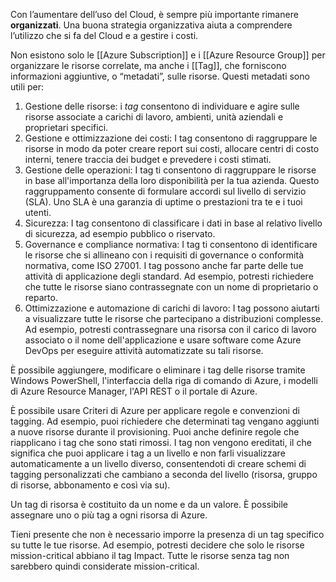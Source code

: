 Con l’aumentare dell’uso del Cloud, è sempre più importante rimanere **organizzati**. Una buona strategia organizzativa aiuta a comprendere l’utilizzo che si fa del Cloud e a gestire i costi.

Non esistono solo le [[Azure Subscription]] e i [[Azure Resource Group]] per organizzare le risorse correlate, ma anche i [[Tag]], che forniscono informazioni aggiuntive, o “metadati”, sulle risorse. Questi metadati sono utili per:

1. Gestione delle risorse: i *tag* consentono di individuare e agire sulle risorse associate a carichi di lavoro, ambienti, unità aziendali e proprietari specifici.
2. Gestione e ottimizzazione dei costi: I tag consentono di raggruppare le risorse in modo da poter creare report sui costi, allocare centri di costo interni, tenere traccia dei budget e prevedere i costi stimati.
3. Gestione delle operazioni: I tag ti consentono di raggruppare le risorse in base all'importanza della loro disponibilità per la tua azienda. Questo raggruppamento consente di formulare accordi sul livello di servizio (SLA). Uno SLA è una garanzia di uptime o prestazioni tra te e i tuoi utenti.
4. Sicurezza: I tag consentono di classificare i dati in base al relativo livello di sicurezza, ad esempio pubblico o riservato.
5. Governance e compliance normativa: I tag ti consentono di identificare le risorse che si allineano con i requisiti di governance o conformità normativa, come ISO 27001. I tag possono anche far parte delle tue attività di applicazione degli standard. Ad esempio, potresti richiedere che tutte le risorse siano contrassegnate con un nome di proprietario o reparto.
6. Ottimizzazione e automazione di carichi di lavoro: I tag possono aiutarti a visualizzare tutte le risorse che partecipano a distribuzioni complesse. Ad esempio, potresti contrassegnare una risorsa con il carico di lavoro associato o il nome dell'applicazione e usare software come Azure DevOps per eseguire attività automatizzate su tali risorse.

È possibile aggiungere, modificare o eliminare i tag delle risorse tramite Windows PowerShell, l'interfaccia della riga di comando di Azure, i modelli di Azure Resource Manager, l'API REST o il portale di Azure.

È possibile usare Criteri di Azure per applicare regole e convenzioni di tagging. Ad esempio, puoi richiedere che determinati tag vengano aggiunti a nuove risorse durante il provisioning. Puoi anche definire regole che riapplicano i tag che sono stati rimossi. I tag non vengono ereditati, il che significa che puoi applicare i tag a un livello e non farli visualizzare automaticamente a un livello diverso, consentendoti di creare schemi di tagging personalizzati che cambiano a seconda del livello (risorsa, gruppo di risorse, abbonamento e così via su).

Un tag di risorsa è costituito da un nome e da un valore. È possibile assegnare uno o più tag a ogni risorsa di Azure.

Tieni presente che non è necessario imporre la presenza di un tag specifico su tutte le tue risorse. Ad esempio, potresti decidere che solo le risorse mission-critical abbiano il tag Impact. Tutte le risorse senza tag non sarebbero quindi considerate mission-critical.